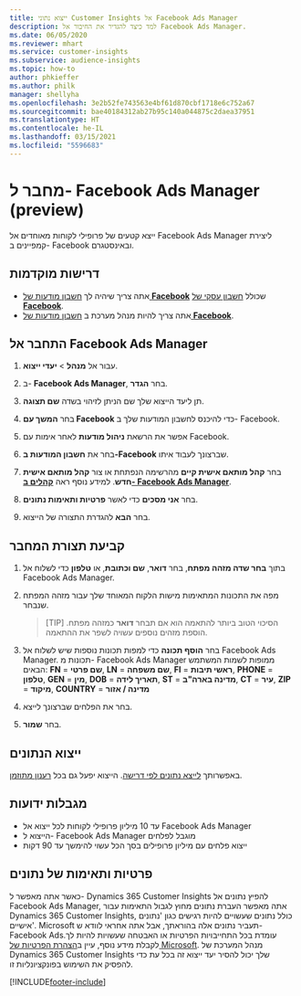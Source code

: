 ```yaml
---
title: ייצוא נתוני Customer Insights אל Facebook Ads Manager
description: למד כיצד להגדיר את החיבור אל Facebook Ads Manager.
ms.date: 06/05/2020
ms.reviewer: mhart
ms.service: customer-insights
ms.subservice: audience-insights
ms.topic: how-to
author: phkieffer
ms.author: philk
manager: shellyha
ms.openlocfilehash: 3e2b52fe743563e4bf61d870cbf1718e6c752a67
ms.sourcegitcommit: bae40184312ab27b95c140a044875c2daea37951
ms.translationtype: HT
ms.contentlocale: he-IL
ms.lasthandoff: 03/15/2021
ms.locfileid: "5596683"
---
```

# <a name="connector-for-facebook-ads-manager-preview"></a>מחבר ל- Facebook Ads Manager‏ (preview)

ייצא קטעים של פרופילי לקוחות מאוחדים אל Facebook Ads Manager ליצירת קמפיינים ב- Facebook ובאינסטגרם.

## <a name="prerequisites"></a>דרישות מוקדמות

- אתה צריך שיהיה לך [חשבון מודעות של **Facebook**](https://www.facebook.com/business/learn/lessons/step-by-step-ads-manager-account) שכולל [חשבון עסקי של **Facebook**](https://business.facebook.com/).
- אתה צריך להיות מנהל מערכת ב [חשבון מודעות של **Facebook**](https://www.facebook.com/business/learn/lessons/step-by-step-ads-manager-account).

## <a name="connect-to-facebook-ads-manager"></a>התחבר אל Facebook Ads Manager

1. עבור אל **מנהל** > **יעדי ייצוא**.

1. ב- **Facebook Ads Manager**, בחר **הגדר**.

1. תן ליעד הייצוא שלך שם הניתן לזיהוי בשדה **שם תצוגה**.

1. בחר **המשך עם Facebook** כדי להיכנס לחשבון המודעות שלך ב- Facebook.

1. אפשר את הרשאת **ניהול מודעות** לאחר אימות עם Facebook.

1. בחר את **חשבון המודעות ב-Facebook** שברצונך לעבוד איתו.

1. בחר **קהל מותאם אישית קיים** מהרשימה הנפתחת או צור **קהל מותאם אישית חדש**. למידע נוסף ראה [**קהלים ב- Facebook Ads Manager**](https://www.facebook.com/business/help/744354708981227?id=2469097953376494).

1. בחר **אני מסכים** כדי לאשר **פרטיות ותאימות נתונים**.

1. בחר **הבא** להגדרת התצורה של הייצוא.

## <a name="configure-the-connector"></a>קביעת תצורת המחבר

1. בתוך **בחר שדה מזהה מפתח**, בחר **דואר**, **שם וכתובת**, או **טלפון** כדי לשלוח אל Facebook Ads Manager.

1. מפה את התכונות המתאימות מישות הלקוח המאוחד שלך עבור מזהה המפתח שנבחר.
   > [TIP] הסיכוי הטוב ביותר להתאמה הוא אם תבחר **דואר** כמזהה מפתח. הוספת מזהים נוספים עשויה לשפר את ההתאמה.

1. בחר **הוסף תכונה** כדי למפות תכונות נוספות שיש לשלוח אל Facebook Ads Manager. תכונות מ- Facebook Ads Manager ממופות לשמות המשתמש הבאים: **FN** = **שם פרטי**, **LN** = **שם משפחה**, **FI** = **ראשי תיבות**, **PHONE** = **טלפון**, **GEN** = **מין**, **DOB** = **תאריך לידה**, **ST** = **מדינה בארה"ב**, **CT** = **עיר**, **ZIP** = **מיקוד**, **COUNTRY** = **מדינה / אזור**

1. בחר את הפלחים שברצונך לייצא.

1. בחר **שמור**.

## <a name="export-the-data"></a>ייצוא הנתונים

באפשרותך [לייצא נתונים לפי דרישה](export-destinations.md). הייצוא יפעל גם בכל [רענון מתוזמן](system.md#schedule-tab).

## <a name="known-limitations"></a>מגבלות ידועות

- עד 10 מיליון פרופילי לקוחות לכל ייצוא אל Facebook Ads Manager 
- הייצוא ל- Facebook Ads Manager מוגבל לפלחים
- ייצוא פלחים עם מיליון פרופילים בסך הכל עשוי להימשך עד 90 דקות

## <a name="data-privacy-and-compliance"></a>פרטיות ותאימות של נתונים

כאשר אתה מאפשר ל- Dynamics 365 Customer Insights להפיץ נתונים אל Facebook Ads Manager, אתה מאפשר העברת נתונים מחוץ לגבול התאימות עבור Dynamics 365 Customer Insights, כולל נתונים שעשויים להיות רגישים כגון 'נתונים אישיים'. Microsoft תעביר נתונים אלה בהוראתך, אבל אתה אחראי לוודא ש- Facebook Adsעומדת בכל התחייבויות הפרטיות או האבטחה שעשויות להיות לך. לקבלת מידע נוסף, עיין ב[הצהרת הפרטיות של Microsoft](https://go.microsoft.com/fwlink/?linkid=396732).
מנהל המערכת של Dynamics 365 Customer Insights שלך יכול להסיר יעד ייצוא זה בכל עת כדי להפסיק את השימוש בפונקציונליות זו.


[!INCLUDE[footer-include](../includes/footer-banner.md)]